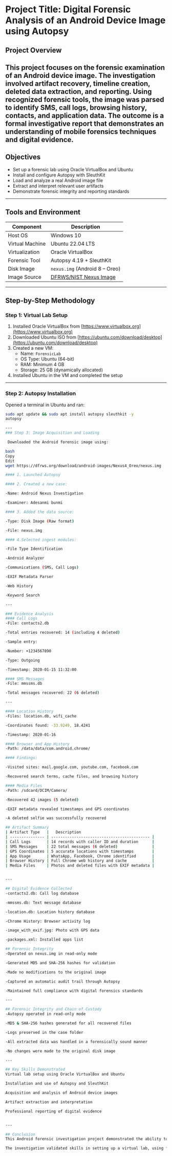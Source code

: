 # Project Title: Digital Forensic Analysis of an Android Device Image using Autopsy


## Project Overview
This project focuses on the forensic examination of an Android device image. The investigation involved artifact recovery, timeline creation, deleted data extraction, and reporting. Using recognized forensic tools, the image was parsed to identify SMS, call logs, browsing history, contacts, and application data. The outcome is a formal investigative report that demonstrates an understanding of mobile forensics techniques and digital evidence.
---

## Objectives  

- Set up a forensic lab using Oracle VirtualBox and Ubuntu
- Install and configure Autopsy with SleuthKit
- Load and analyze a real Android image file
- Extract and interpret relevant user artifacts
- Demonstrate forensic integrity and reporting standards

  
 ---

## Tools and Environment  


| Component         | Description |
|------------------|-------------|
| Host OS        | Windows 10 |
| Virtual Machine | Ubuntu 22.04 LTS |
| Virtualization | Oracle VirtualBox |
| Forensic Tool   | Autopsy 4.19 + SleuthKit |
| Disk Image      | `nexus.img` (Android 8 – Oreo) |
| Image Source    | [DFRWS/NIST Nexus Image](https://dfrws.org/download/android-images/Nexus4_Oreo/nexus.img) |


---

##  Step-by-Step Methodology

###  Step 1: Virtual Lab Setup
1. Installed Oracle VirtualBox from [https://www.virtualbox.org](https://www.virtualbox.org)  
2. Downloaded Ubuntu ISO from [https://ubuntu.com/download/desktop](https://ubuntu.com/download/desktop)  
3. Created a new VM:
   - Name: `ForensicLab`
   - OS Type: Ubuntu (64-bit)
   - RAM: Minimum 4 GB
   - Storage: 25 GB (dynamically allocated)
4. Installed Ubuntu in the VM and completed the setup

---
### Step 2: Autopsy Installation

Opened a terminal in Ubuntu and ran:

```bash
sudo apt update && sudo apt install autopsy sleuthkit -y
autopsy

---
### Step 3: Image Acquisition and Loading

 Downloaded the Android forensic image using:

bash
Copy
Edit
wget https://dfrws.org/download/android-images/Nexus4_Oreo/nexus.img

#### 1. Launched Autopsy

#### 2. Created a new case:

-Name: Android Nexus Investigation

-Examiner: Adesanmi bunmi

#### 3. Added the data source:

-Type: Disk Image (Raw format)

-File: nexus.img

#### 4.Selected ingest modules:

-File Type Identification

-Android Analyzer

-Communications (SMS, Call Logs)

-EXIF Metadata Parser

-Web History

-Keyword Search

---

### Evidence Analysis
#### Call Logs
-File: contacts2.db

-Total entries recovered: 14 (including 4 deleted)

-Sample entry:

-Number: +1234567890

-Type: Outgoing

-Timestamp: 2020-01-15 11:32:00

#### SMS Messages
-File: mmssms.db

-Total messages recovered: 22 (6 deleted)

---

#### Location History
-Files: location.db, wifi_cache

-Coordinates found: -33.9249, 18.4241

-Timestamp: 2020-01-16

#### Browser and App History
-Path: /data/data/com.android.chrome/

#### Findings:

-Visited sites: mail.google.com, youtube.com, facebook.com

-Recovered search terms, cache files, and browsing history

#### Media Files
-Path: /sdcard/DCIM/Camera/

-Recovered 42 images (5 deleted)

-EXIF metadata revealed timestamps and GPS coordinates

-A deleted selfie was successfully recovered

## Artifact Summary
| Artifact Type   |   Description                                
| --------------- | ------------------------------------------- |
| Call Logs       | 14 records with caller ID and duration      |
| SMS Messages    | 22 total messages (6 deleted)               |
| GPS Coordinates | 5 accurate locations with timestamps        |
| App Usage       | WhatsApp, Facebook, Chrome identified       |
| Browser History | Full Chrome web history and cache           |
| Media Files     | Photos and deleted files with EXIF metadata |


---

## Digital Evidence Collected
-contacts2.db: Call log database

-mmssms.db: Text message database

-location.db: Location history database

-Chrome History: Browser activity log

-image_with_exif.jpg: Photo with GPS data

-packages.xml: Installed apps list

## Forensic Integrity
-Operated on nexus.img in read-only mode

-Generated MD5 and SHA-256 hashes for validation

-Made no modifications to the original image

-Captured an automatic audit trail through Autopsy

-Maintained full compliance with digital forensics standards

---

## Forensic Integrity and Chain of Custody
-Autopsy operated in read-only mode

-MD5 & SHA-256 hashes generated for all recovered files

-Logs preserved in the case folder

-All extracted data was handled in a forensically sound manner

-No changes were made to the original disk image

---

## Key Skills Demonstrated
Virtual lab setup using Oracle VirtualBox and Ubuntu

Installation and use of Autopsy and SleuthKit

Acquisition and analysis of Android device images

Artifact extraction and interpretation

Professional reporting of digital evidence


---

## Conclusion
This Android forensic investigation project demonstrated the ability to simulate real-world incident response using publicly available tools. The analysis of call logs, messages, locations, browser history, and app usage highlighted the effectiveness of Autopsy in recovering both live and deleted digital evidence.

The investigation validated skills in setting up a virtual lab, using forensic tools, and adhering to chain of custody principles. It served as a strong foundation for further work in cybersecurity, governance, risk, compliance, and digital forensics.




